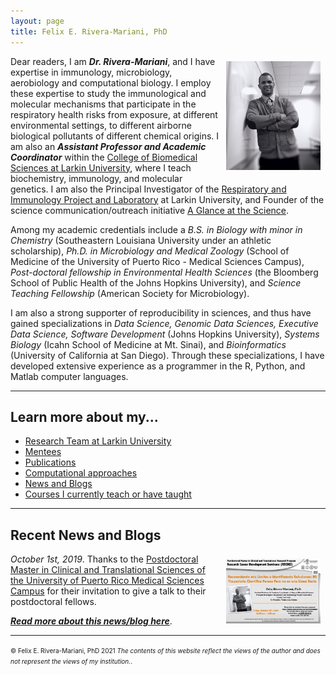 ```yaml
---
layout: page
title: Felix E. Rivera-Mariani, PhD
---
```


<img src="/img/RiveraMariani-Photo.JPG" alt="Dr. Rivera-Mariani" align="right" style="width: 30%; height: 30%; margin:8px"> 
<p>Dear readers, I am <b><i>Dr. Rivera-Mariani</i></b>, and I have expertise in immunology, microbiology, aerobiology and computational biology. I employ these expertise to study the immunological and molecular mechanisms that participate in the respiratory health risks from exposure, at different environmental settings, to different airborne biological pollutants of different chemical origins. I am also an <b><i>Assistant Professor and Academic Coordinator</i></b> within the <a href="http://ularkin.org/college-of-biomedical-sciences/" target="_blank">College of Biomedical Sciences at Larkin University</a>, where I teach biochemistry, immunology, and molecular genetics. I am also the Principal Investigator of the <a href="https://www.riplrt.com/" target="_blank">Respiratory and Immunology Project and Laboratory</a> at Larkin University, and Founder of the science communication/outreach initiative <a href="https://www.vistazoalaciencia.com/" target="_blank">A Glance at the Science</a>.</p>

<p>Among my academic credentials include a <i>B.S. in Biology with minor in Chemistry</i> (Southeastern Louisiana University under an athletic scholarship), <i>Ph.D. in Microbiology and Medical Zoology</i> (School of Medicine of the University of Puerto Rico - Medical Sciences Campus), <i>Post-doctoral fellowship in Environmental Health Sciences</i> (the Bloomberg School of Public Health of the Johns Hopkins University), and <i>Science Teaching Fellowship</i> (American Society for Microbiology).</p>

<p>I am also a strong supporter of reproducibility in sciences, and thus have gained specializations in <i>Data Science, Genomic Data Sciences, Executive Data Science, Software Development</i> (Johns Hopkins University), <i>Systems Biology</i> (Icahn School of Medicine at Mt. Sinai), and <i>Bioinformatics</i> (University of California at San Diego). Through these specializations, I have developed extensive experience as a programmer in the R, Python, and Matlab computer languages.</p>

<script src="https://apps.elfsight.com/p/platform.js" defer></script>
<div class="elfsight-app-6458f1c2-738e-40ed-b7a0-7379c0377dff"></div>

---

## Learn more about my...

<ul>
	<li><a href="https://www.riplrt.com" target="_blank"> Research Team at Larkin University</a></li>
	<li><a href="/mentoring">Mentees</a></li>
	<li><a href="/publications">Publications</a></li>
	<li><a href="/datasci" target="_blank">Computational approaches</a></li>
	<li><a href="/blog" target="_blank">News and Blogs</a></li>
	<li><a href="/teaching" target="_blank">Courses I currently teach or have taught</a></li>
</ul>

---
## Recent News and Blogs

<img src="/img/pmctrp_seminar.jpeg" alt="Semianr at UPR-RCM Postdoctoral MS in Clinical and Translational Sciences" align="right" style="width: 30%; height: 30%; margin:8px"> 
<p> <i>October 1st, 2019</i>. Thanks to the <a href="https://eps.rcm.upr.edu/post-doctoral-master-of-science-in-clinical-and-translational-research/" target="_blank"> Postdoctoral Master in Clinical and Translational Sciences of the University of Puerto Rico Medical Sciences Campus</a> for their invitation to give a talk to their postdoctoral fellows.</p>

<b><i><a href="https://www.friveram.com/2020-10-16-seminar-uprrcm-postdoctoral-master/" target="_blank">Read more about this news/blog here</a></i></b>.

---

<font size="1">&#169; Felix E. Rivera-Mariani, PhD 2021 <i>The contents of this website reflect the views of the author and does not represent the views of my institution.</i>.</font>
